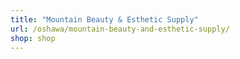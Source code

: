 ```yaml
---
title: "Mountain Beauty & Esthetic Supply"
url: /oshawa/mountain-beauty-and-esthetic-supply/
shop: shop
---
```

